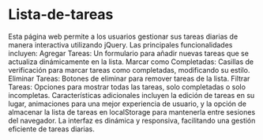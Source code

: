 # Lista-de-tareas
 Esta página web permite a los usuarios gestionar sus tareas diarias de manera interactiva utilizando jQuery. Las principales funcionalidades incluyen:  Agregar Tareas: Un formulario para añadir nuevas tareas que se actualiza dinámicamente en la lista. Marcar como Completadas: Casillas de verificación para marcar tareas como completadas, modificando su estilo. Eliminar Tareas: Botones de eliminar para remover tareas de la lista. Filtrar Tareas: Opciones para mostrar todas las tareas, solo completadas o solo incompletas. Características adicionales incluyen la edición de tareas en su lugar, animaciones para una mejor experiencia de usuario, y la opción de almacenar la lista de tareas en localStorage para mantenerla entre sesiones del navegador. La interfaz es dinámica y responsiva, facilitando una gestión eficiente de tareas diarias.
